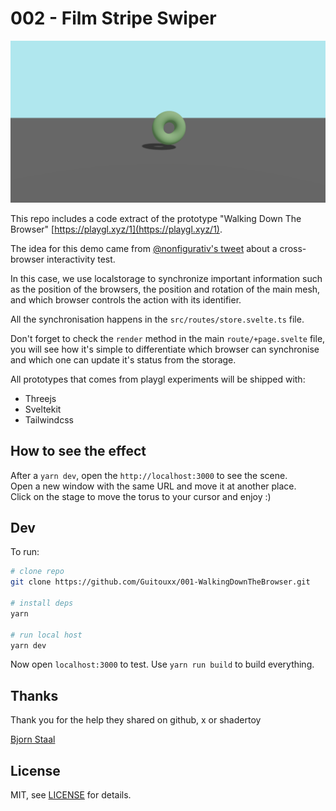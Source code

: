 # 002 - Film Stripe Swiper

![Demo Screenshot](https://github.com/Guitouxx/001-WalkingDownTheBrowser/blob/main/static/screenshot.jpg?raw=true)

This repo includes a code extract of the prototype "Walking Down The Browser" [https://playgl.xyz/1](https://playgl.xyz/1).


The idea for this demo came from [@nonfigurativ's tweet](https://x.com/_nonfigurativ_/status/1727322594570027343) about a cross-browser interactivity test.

In this case, we use localstorage to synchronize important information such as the position of the browsers, the position and rotation of the main mesh, and which browser controls the action with its identifier.

All the synchronisation happens in the `src/routes/store.svelte.ts` file.

Don't forget to check the `render` method in the main `route/+page.svelte` file, you will see how it's simple to differentiate which browser can synchronise and which one can update it's status from the storage. 


All prototypes that comes from playgl experiments will be shipped with:
- Threejs  
- Sveltekit  
- Tailwindcss

## How to see the effect

After a `yarn dev`, open the `http://localhost:3000` to see the scene.  
Open a new window with the same URL and move it at another place.  
Click on the stage to move the torus to your cursor and enjoy :)


## Dev


To run:

```sh
# clone repo
git clone https://github.com/Guitouxx/001-WalkingDownTheBrowser.git

# install deps
yarn

# run local host
yarn dev
```

Now open `localhost:3000` to test. Use `yarn run build` to build everything.

## Thanks

Thank you for the help they shared on github, x or shadertoy 

[Bjorn Staal](https://x.com/_nonfigurativ_)


## License

MIT, see [LICENSE](https://github.com/Guitouxx/001-WalkingDownTheBrowser/blob/main/LICENSE) for details.

